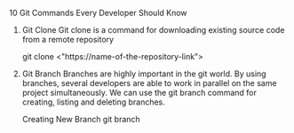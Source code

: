 10 Git Commands Every Developer Should Know

1. Git Clone
      Git clone is a command for downloading existing source code from a remote repository

      git clone <"https://name-of-the-repository-link">


2. Git Branch
      Branches are highly important in the git world. By using branches, several developers are able to work in parallel on the same project simultaneously. We can use the git branch command for creating, listing and deleting branches.

      Creating New Branch 
            git branch <branch-name>
 